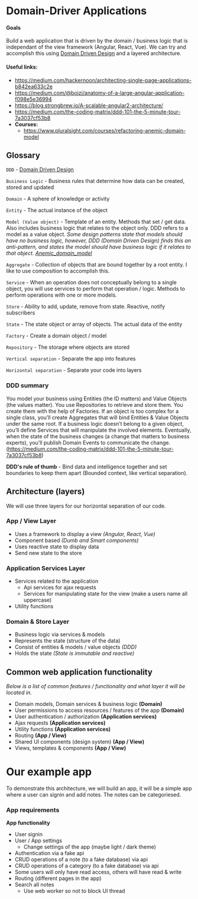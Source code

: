 # Domain-Driver Applications

#### Goals

Build a web application that is driven by the domain / business logic that is independant of the view framework (Angular, React, Vue). We can try and accomplish this using [Domain Driven Design](https://en.wikipedia.org/wiki/Domain-driven_design) and a layered architecture.

#### Useful links:

* https://medium.com/hackernoon/architecting-single-page-applications-b842ea633c2e
* https://medium.com/@bojzi/anatomy-of-a-large-angular-application-f098e5e36994
* https://blog.strongbrew.io/A-scalable-angular2-architecture/
* https://medium.com/the-coding-matrix/ddd-101-the-5-minute-tour-7a3037cf53b8
* __Courses:__
  * https://www.pluralsight.com/courses/refactoring-anemic-domain-model


## Glossary

`DDD` - [Domain Driven Design](https://en.wikipedia.org/wiki/Domain-driven_design)

`Business Logic` - Business rules that determine how data can be created, stored and updated

`Domain` - A sphere of knowledge or activity

`Entity` - The actual instance of the object

`Model (Value object)` - Template of an entity. Methods that set / get data. Also includes business logic that relates to the object only. DDD refers to a model as a value object. _Some design patterns state that models should have no business logic, however, DDD (Domain Driven Design) finds this an anti-pattern, and states the model should have business logic if it relates to that object. [Anemic_domain_model](https://en.wikipedia.org/wiki/Anemic_domain_model)_

`Aggregate` - Collection of objects that are bound together by a root entity. I like to use composition to accomplish this.

`Service` - When an operation does not conceptually belong to a single object, you will use services to perform that operation / logic. Methods to perform operations with one or more models.

`Store` - Ability to add, update, remove from state. Reactive, notify subscribers

`State` - The state object or array of objects. The actual data of the entity

`Factory` - Create a domain object / model

`Repository` - The storage where objects are stored

`Vertical separation` - Separate the app into features

`Horizontal separation` - Separate your code into layers

### DDD summary

You model your business using Entities (the ID matters) and Value Objects (the values matter). You use Repositories to retrieve and store them. You create them with the help of Factories. If an object is too complex for a single class, you’ll create Aggregates that will bind Entities & Value Objects under the same root. If a business logic doesn’t belong to a given object, you’ll define Services that will manipulate the involved elements. Eventually, when the state of the business changes (a change that matters to business experts), you’ll publish Domain Events to communicate the change. (https://medium.com/the-coding-matrix/ddd-101-the-5-minute-tour-7a3037cf53b8)

__DDD's rule of thumb__ - Bind data and intelligence together and set boundaries to keep them apart (Bounded context, like vertical separation).

## Architecture (layers)

We will use three layers for our horizontal separation of our code.

### App / View Layer

* Uses a framework to display a view _(Angular, React, Vue)_
* Component based _(Dumb and Smart components)_
* Uses reactive state to display data
* Send new state to the store

### Application Services Layer

* Services related to the application
  * Api services for ajax requests
  * Services for manipulating state for the view (make a users name all uppercase)
* Utility functions

### Domain & Store Layer

* Business logic via services & models
* Represents the state (structure of the data)
* Consist of entities & models / value objects _(DDD)_
* Holds the state _(State is immutable and reactive)_

## Common web application functionality

_Below is a list of common features / functionality and what layer it will be
located in._

* Domain models, Domain services & business logic __(Domain)__
* User permissions to access resources / features of the app __(Domain)__
* User authentication / authorization __(Application services)__
* Ajax requests __(Application services)__
* Utility functions __(Application services)__
* Routing __(App / View)__
* Shared UI components (design system) __(App / View)__
* Views, templates & components __(App / View)__

# Our example app

To demonstrate this architecture, we will build an app, it will be a simple app where a user can signin and add notes. The notes can be categoriesed.

### App requirements

__App functionality__

* User signin
* User / App settings
  * Change settings of the app (maybe light / dark theme)
* Authentication via a fake api
* CRUD operations of a note (to a fake database) via api
* CRUD operations of a category (to a fake database) via api
* Some users will only have read access, others will have read & write
* Routing (different pages in the app)
* Search all notes
  * Use web worker so not to block UI thread